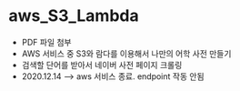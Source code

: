 # aws_S3_Lambda
  - PDF 파일 첨부
  - AWS 서비스 중 S3와 람다를 이용해서 나만의 어학 사전 만들기
  - 검색할 단어를 받아서 네이버 사전 페이지 크롤링
  - 2020.12.14 --> aws 서비스 종료. endpoint 작동 안됨
